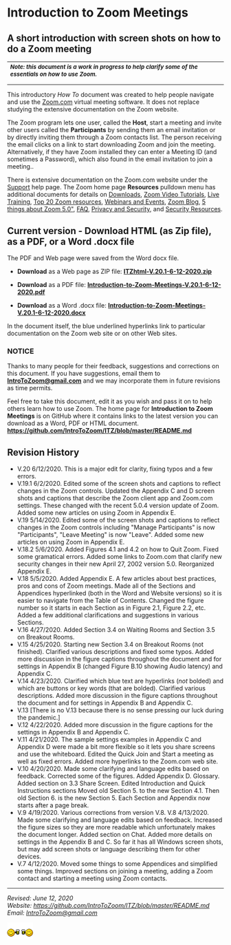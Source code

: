 
<H1>Introduction to Zoom Meetings</H1>
<P></P>

<H2>A short introduction with screen shots on how to do a Zoom meeting</H2>
<table>
<tr>
<td>
<FONT SIZE=-1 >
<b><I>Note: this document is a work in progress to help clarify some of the essentials on how to use Zoom.</I></b>
<p></p>
</FONT>
</TD>
</TR>
</Table>

This introductory <I>How To</I> document was created to help people navigate and use the <A HREF="https://Zoom.com">Zoom.com</A> virtual meeting software. It does not replace studying the extensive documentation on the Zoom website. 
<P></P>

The Zoom program lets one user, called the <B>Host</B>, start a meeting and invite other users called the <B>Participants</B> by sending them an email invitation or by directly inviting them through a Zoom contacts list. The person receiving the email clicks on a link to start downloading Zoom and join the meeting. Alternatively, if they have Zoom installed they can enter a Meeting ID (and sometimes a Password), which also found in the email invitation to join a meeting..


There is extensive documentation on the Zoom.com website under the
<A HREF="https://support.zoom.us/hc/en-us?flash_digest=f7974147c2b29a68a2eb7cab563d00c68b6325d7">
Support</A> help page. The Zoom home page <B>Resources</B> pulldown menu has 
additional documents for details on 
<A HREF="https://us04web.zoom.us/download#client_4meeting">Downloads</A>, 
<A HREF="https://support.zoom.us/hc/en-us/articles/206618765-Zoom-Video-Tutorials">Zoom Video Tutorials</A>, 
<A HREF="https://us04web.zoom.us/livetraining">Live Training</A>,
<A HREF="https://support.zoom.us/hc/en-us/articles/360042982391">Top 20 Zoom resources</A>,
<A HREF="https://support.zoom.us/hc/en-us/categories/201146643">Webinars and Events</A>,
<A HREF="https://us04web.zoom.us/events">Zoom Blog</A>,
<A HREF="https://blog.zoom.us/wordpress/2020/04/27/its-here-5-things-to-know-about-zoom-5-0/">5 things about Zoom 5.0"</A>,
<A HREF="https://support.zoom.us/hc/en-us/articles/206175806-Top-Questions?flash_digest=92a63c466c9f4bc8b1ed439f89835ce3893f3ba5">FAQ</A>,
<A HREF="https://us04web.zoom.us/docs/ent/privacy-and-security.html">Privacy and Security</A>, and
<A HREF="https://us04web.zoom.us/security">Security Resources</A>.
<P></P>

<H2>Current version - Download HTML (as Zip file), as a PDF, or a Word .docx file</H2>
The PDF and Web page were saved from the Word docx file.
<P>
<UL>
<LI><B>Download</B> as a Web page as ZIP file: <A HREF="ITZhtml-V.20.1-6-12-2020.zip">
<B>ITZhtml-V.20.1-6-12-2020.zip</B></A>
<P>

<LI><B>Download</B> as a PDF file: <A HREF="Introduction-to-Zoom-Meetings-V.20.1-6-12-2020.pdf">
<B>Introduction-to-Zoom-Meetings-V.20.1-6-12-2020.pdf</B></A>
<P>

<LI><B>Download</B> as a Word .docx file: <A HREF="Introduction-to-Zoom-Meetings-V.20.1-6-12-2020.docx">
<B>Introduction-to-Zoom-Meetings-V.20.1-6-12-2020.docx</B></A>
</UL>

In the document itself, the blue underlined hyperlinks link to 
particular documentation on the Zoom web site or on other Web sites. 
<P>

<H3>NOTICE</H3>
Thanks to many people for their feedback, suggestions and corrections on this document. If you have suggestions, email them to <B><A HREF="mailto:IntroToZoom@gmail.com">IntroToZoom@gmail.com</A></B> and we may incorporate them in future revisions as time permits.
<P>

Feel free to take this document, edit it as you wish and pass it on to help others learn how to use Zoom.
The home page for <B>Introduction to Zoom Meetings</B> is on GitHub where it contains links to the latest version you can download as a Word, PDF or HTML document.<BR>
<B><A HREF="https://github.com/IntroToZoom/ITZ/blob/master/README.md">
https://github.com/IntroToZoom/ITZ/blob/master/README.md</A></B>



<H2>Revision History</H2>
<UL>


<LI>V.20 6/12/2020. This is a major edit for clarity, fixing typos and a few errors.
 
<LI>V.19.1 6/2/2020. Edited some of the screen shots and captions to reflect changes in the Zoom controls. Updated the Appendix C and D screen shots and captions that describe the Zoom client app and Zoom.com settings. These changed with the recent 5.0.4 version update of Zoom. Added some new articles on using Zoom in Appendix E.

<LI>V.19 5/14/2020. Edited some of the screen shots and captions to reflect changes in the Zoom controls including "Manage Participants" is now "Participants", "Leave Meeting" is now "Leave". Added some new articles on using Zoom in Appendix E.

<LI> V.18.2 5/6/2020. Added Figures 4.1 and 4.2 on how to Quit Zoom. Fixed some gramatical errors. Added some links to Zoom.com that clarify new security changes in their new April 27, 2002 version 5.0. Reorganized Appendix E.

<LI> V.18 5/5/2020. Added Appendix E. A few articles about best practices, pros and cons of Zoom meetings. Made all of the Sections and Appendices hyperlinked (both in the Word and Website versions) so it is easier to navigate from  the Table of Contents. Changed the figure number so it starts in each Section as in Figure 2.1, Figure 2.2, etc. Added a few additional clarifications and suggestions in various Sections.

<LI> V.16 4/27/2020. Added Section 3.4 on Waiting Rooms and Section 3.5 on Breakout Rooms.

<LI> V.15 4/25/2020. Starting new Section 3.4 on Breakout Rooms (not finished). Clarified various descriptions and fixed some typos. Added more discussion in the figure captions throughout the document and for settings in Appendix B (changed Figure B.10 showing Audio latency) and Appendix C.

<LI> V.14 4/23/2020. Clarified which blue text are hyperlinks (<I>not</I> bolded) and which are buttons or key words (that are bolded). Clarified various descriptions. Added more discussion in the figure captions throughout the document and for settings in Appendix B and Appendix C. 

<LI> V.13 [There is no V.13 because there is no sense pressing our luck during the pandemic.]

<LI> V.12 4/22/2020. Added more discussion in the figure captions for the 
settings in Appendix B and Appendix C.  

<LI> V.11 4/21/2020. The sample settings examples in Appendix C and Appendix D were made a bit more flexible so it lets you share screens and use the whiteboard. Edited the Quick Join and Start a meeting as well as fixed errors. Added more hyperlinks to the Zoom.com web site.

<LI> V.10 4/20/2020. Made some clarifying and language edits based on feedback. Corrected some of the figures. Added Appendix D. Glossary. Added section on 3.3 Share Screen. Edited Introduction and Quick Instructions sections Moved old Section 5. to the new Section 4.1. Then old Section 6. is the new Section 5. Each Section and Appendix now starts after a page break.

<LI> V.9 4/19/2020. Various corrections from version V.8. V.8 4/13/2020. Made some clarifying and language edits based on feedback. Increased the figure sizes so they are more readable which unfortunately makes the document longer. Added section on Chat. Added more details on settings in the Appendix B and C. So far it has all Windows screen shots, but may add screen shots or language describing them for other devices.

<LI> V.7 4/12/2020. Moved some things to some Appendices and simplified some things. Improved sections on joining a meeting, adding a Zoom contact and starting a meeting using Zoom contacts. 

</UL>

----------


<address>

<Address>
<I>Revised: June 12, 2020</I><BR>
Website: <A HREF="https://github.com/IntroToZoom/ITZ/blob/master/README.md">https://github.com/IntroToZoom/ITZ/blob/master/README.md</A><BR>
Email: <A HREF="mailto:IntroToZoom@gmail.com">IntroToZoom@gmail.com</A><P>
<img src="icon-beerbuddies10.gif"></img>
</Address>


</HTML>
